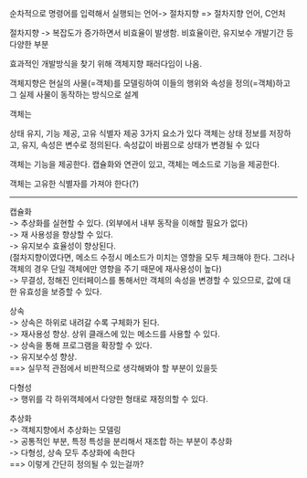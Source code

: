 순차적으로 명령어를 입력해서 실행되는 언어-> 절차지향
=> 절차지향 언어, C언처

절차지향 -> 복잡도가 증가하면서 비효율이 발생함. 비효율이란, 유지보수 개발기간 등 다양한 부분

효과적인 개발방식을 찾기 위해 객체지향 패러다임이 나옴.

객체지향은 현실의 사물(=객체)를 모델링하여 이들의 행위와 속성을 정의(=객체)하고 그 실제 사물이 동작하는 방식으로 설계


객체는

상태 유지, 기능 제공, 고유 식별자 제공 3가지 요소가 있다
객체는 상태 정보를 저장하고, 유지, 속성은 변수로 정의된다.
속성값이 바뀜으로 상태가 변경될 수 있다

객체는 기능을 제공한다. 캡슐화와 연관이 있고, 객체는 메소드로 기능을 제공한다.

객체는 고유한 식별자를 가져야 한다(?)

----------------

캡슐화  
-> 추상화를 실현할 수 있다. (외부에서 내부 동작을 이해할 필요가 없다)  
-> 재 사용성을 향상할 수 있다.  
-> 유지보수 효율성이 향상된다.  
(절차지향이였다면, 메소드 수정시 메소드가 미치는 영향을 모두 체크해야 한다. 그러나 객체의 경우 단일 객체에만 영향을 주기 때문에 재사용성이 높다)  
-> 무결성, 정해진 인터페이스를 통해서만 객체의 속성을 변경할 수 있으므로, 값에 대한 유효성을 보증할 수 있다.  

상속  
-> 상속은 하위로 내려갈 수록 구체화가 된다.  
-> 재사용성 향상. 상위 클래스에 있는 메소드를 사용할 수 있다.  
-> 상속을 통해 프로그램을 확장할 수 있다.  
-> 유지보수성 향상.  
==> 실무적 관점에서 비판적으로 생각해봐야 할 부분이 있을듯  

다형성  
-> 행위를 각 하위객체에서 다양한 형태로 재정의할 수 있다.


추상화  
-> 객체지향에서 추상화는 모델링  
-> 공통적인 부분, 특정 특성을 분리해서 재조합 하는 부분이 추상화  
-> 다형성, 상속 모두 추상화에 속한다  
==> 이렇게 간단히 정의될 수 있는걸까?  








